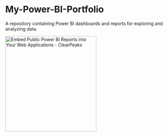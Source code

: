 # My-Power-BI-Portfolio
A repository containing Power BI dashboards and reports for exploring and analyzing data.

<img src="https://www.clearpeaks.com/wp-content/uploads/2023/12/Embed-Public-Power-BI-Reports-into-Your-Web-Applications-ClearPeaks-Blog-1.png" jsaction="" class="sFlh5c FyHeAf iPVvYb" style="max-width: 2500px; height: 300px; margin: 0px; width: 286px;" alt="Embed Public Power BI Reports into Your Web Applications - ClearPeaks" jsname="kn3ccd" aria-hidden="false">
